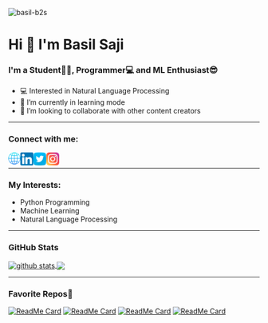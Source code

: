 
<p align="left"> <img src="https://komarev.com/ghpvc/?username=basil-b2s&label=Views&color=blue&style=plastic" alt="basil-b2s" /> </p>

Hi 👋 I'm Basil Saji
===========================

### I'm a Student👨‍🎓, Programmer💻 and ML Enthusiast😎

- 💻 Interested in Natural Language Processing
- 📖 I’m currently in learning mode 
- 👯 I’m looking to collaborate with other content creators

---

### Connect with me:

<a href="https://basil-b2s.github.io/Portfolio/">
  <img align="left" alt="Website" width="24px" src="Social-icons/global.png" />
</a>
<a href="https://www.linkedin.com/in/basilsaji-b2s/">
  <img align="left" alt="LinkedIn" width="26px" src="Social-icons/linkedin.png" />
</a>
<a href="https://twitter.com/BasilB2S">
  <img align="left" alt="Twitter" width="26px" src="Social-icons/twitter.png" />
</a>
<a href="https://www.instagram.com/i_am__b2s/">
  <img align="left" alt="Instagram" width="26px" src="Social-icons/instagram.png" />
</a>

<br/>

---

### My Interests:
- Python Programming
- Machine Learning
- Natural Language Processing


---

### GitHub Stats
<a href="#">
<img align="center" src="https://github-readme-stats.vercel.app/api?username=basil-b2s&show_icons=true&theme=dark&line_height=27" alt="github stats"/>
</a>

<a href="#">
<img align="center" src="https://github-readme-stats.vercel.app/api/top-langs/?username=basil-b2s&theme=dark&hide_langs_below=1" />
</a>

---

### Favorite Repos🤗

[![ReadMe Card](https://github-readme-stats.vercel.app/api/pin/?username=basil-b2s&repo=Language-Detector&theme=dark)](https://github.com/basil-b2s/Language-Detector)
[![ReadMe Card](https://github-readme-stats.vercel.app/api/pin/?username=basil-b2s&repo=InstaBot&theme=dark)](https://github.com/basil-b2s/InstaBot)
[![ReadMe Card](https://github-readme-stats.vercel.app/api/pin/?username=basil-b2s&repo=Google_meet_bot&theme=dark)](https://github.com/basil-b2s/Google_meet_bot)
[![ReadMe Card](https://github-readme-stats.vercel.app/api/pin/?username=basil-b2s&repo=Portfolio&theme=dark)](https://github.com/basil-b2s/Portfolio)


